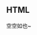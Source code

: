 <!--
 * @Author: jiaguichao
 * @Date: 2022-03-01 11:26:11
 * @LastEditTime: 2022-03-01 15:40:29
 * @Description: Do not edit
-->
## HTML
 空空如也~
